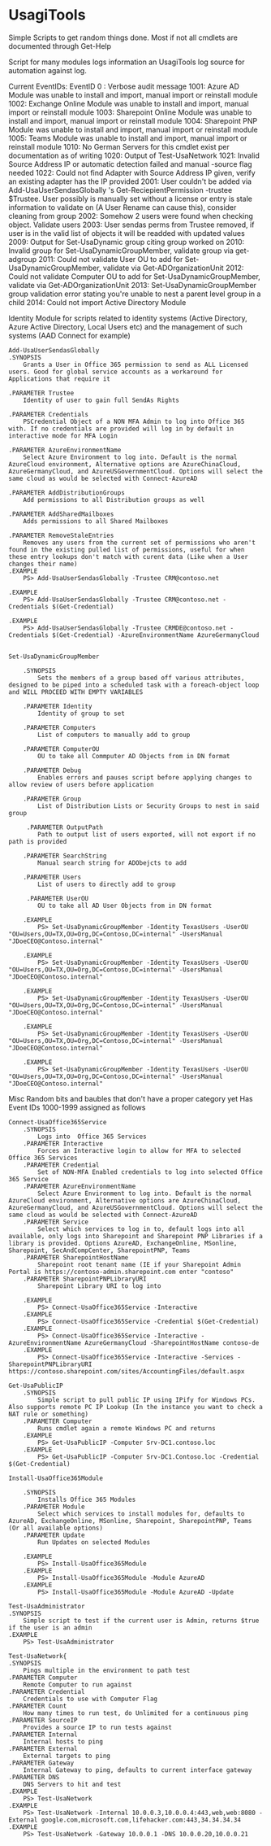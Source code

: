 # UsagiTools
Simple Scripts to get random things done. Most if not all cmdlets are documented through Get-Help

Script for many modules logs information an UsagiTools log source for automation against log. 

Current EventIDs:
	EventID
	0   : Verbose audit message
	1001: Azure AD Module was unable to install and import, manual import or reinstall module
	1002: Exchange Online Module was unable to install and import, manual import or reinstall module
	1003: Sharepoint Online Module was unable to install and import, manual import or reinstall module
	1004: Sharepoint PNP Module was unable to install and import, manual import or reinstall module
	1005: Teams Module was unable to install and import, manual import or reinstall module
	1010: No German Servers for this cmdlet exist per documentation as of writing
	1020: Output of Test-UsaNetwork
	1021: Invalid Source Address IP or automatic detection failed and manual -source flag needed
	1022: Could not find Adapter with Source Address IP given, verify an existing adapter has the IP provided
	2001: User couldn't be added via Add-UsaUserSendasGlobally 's Get-ReciepientPermission -trustee $Trustee. User possibly is manually set without a license or entry is stale information to validate on (A User Rename can cause this), consider cleaning from group
	2002: Somehow 2 users were found when checking object. Validate users
	2003: User sendas perms from Trustee removed, if user is in the valid list of objects it will be readded with updated values
	2009: Output for Set-UsaDynamic group citing group worked on
	2010: Invalid group for Set-UsaDynamicGroupMember, validate group via get-adgroup
	2011: Could not validate User OU to add for Set-UsaDynamicGroupMember, validate via Get-ADOrganizationUnit
	2012: Could not validate Computer OU to add for Set-UsaDynamicGroupMember, validate via Get-ADOrganizationUnit
	2013: Set-UsaDynamicGroupMember group validation error stating you're unable to nest a parent level group in a child
	2014: Could not import Active Directory Module

Identity
	Module for scripts related to identity systems (Active Directory, Azure Active Directory, Local Users etc) and the management of such systems (AAD Connect for example)
	
	Add-UsaUserSendasGlobally
    .SYNOPSIS
        Grants a User in Office 365 permission to send as ALL Licensed users. Good for global service accounts as a workaround for Applications that require it

    .PARAMETER Trustee
        Identity of user to gain full SendAs Rights

    .PARAMETER Credentials
        PSCredential Object of a NON MFA Admin to log into Office 365 with. If no credentials are provided will log in by default in interactive mode for MFA Login

    .PARAMETER AzureEnvironmentName
        Select Azure Environment to log into. Default is the normal AzureCloud environment, Alternative options are AzureChinaCloud, AzureGermanyCloud, and AzureUSGovernmentCloud. Options will select the same cloud as would be selected with Connect-AzureAD

    .PARAMETER AddDistributionGroups
        Add permissions to all Distribution groups as well

    .PARAMETER AddSharedMailboxes
        Adds permissions to all Shared Mailboxes

    .PARAMETER RemoveStaleEntries
        Removes any users from the current set of permissions who aren't found in the existing pulled list of permissions, useful for when these entry lookups don't match with curent data (Like when a User changes their name)
    .EXAMPLE
        PS> Add-UsaUserSendasGlobally -Trustee CRM@contoso.net

    .EXAMPLE
        PS> Add-UsaUserSendasGlobally -Trustee CRM@contoso.net -Credentials $(Get-Credential)

    .EXAMPLE
        PS> Add-UsaUserSendasGlobally -Trustee CRMDE@contoso.net -Credentials $(Get-Credential) -AzureEnvironmentName AzureGermanyCloud


	Set-UsaDynamicGroupMember

		.SYNOPSIS
			Sets the members of a group based off various attributes, designed to be piped into a scheduled task with a foreach-object loop and WILL PROCEED WITH EMPTY VARIABLES

		.PARAMETER Identity
			Identity of group to set

		.PARAMETER Computers
			List of computers to manually add to group

		.PARAMETER ComputerOU
			OU to take all Commputer AD Objects from in DN format

		.PARAMETER Debug
			Enables errors and pauses script before applying changes to allow review of users before application

		.PARAMETER Group
			List of Distribution Lists or Security Groups to nest in said group

		 .PARAMETER OutputPath
			Path to output list of users exported, will not export if no path is provided

		.PARAMETER SearchString
			Manual search string for ADObejcts to add

		.PARAMETER Users
			List of users to directly add to group

		 .PARAMETER UserOU
			OU to take all AD User Objects from in DN format

		.EXAMPLE
			PS> Set-UsaDynamicGroupMember -Identity TexasUsers -UserOU "OU=Users,OU=TX,OU=Org,DC=Contoso,DC=internal" -UsersManual "JDoeCEO@Contoso.internal"

		.EXAMPLE
			PS> Set-UsaDynamicGroupMember -Identity TexasUsers -UserOU "OU=Users,OU=TX,OU=Org,DC=Contoso,DC=internal" -UsersManual "JDoeCEO@Contoso.internal"

		.EXAMPLE
			PS> Set-UsaDynamicGroupMember -Identity TexasUsers -UserOU "OU=Users,OU=TX,OU=Org,DC=Contoso,DC=internal" -UsersManual "JDoeCEO@Contoso.internal"

		.EXAMPLE
			PS> Set-UsaDynamicGroupMember -Identity TexasUsers -UserOU "OU=Users,OU=TX,OU=Org,DC=Contoso,DC=internal" -UsersManual "JDoeCEO@Contoso.internal"

		.EXAMPLE
			PS> Set-UsaDynamicGroupMember -Identity TexasUsers -UserOU "OU=Users,OU=TX,OU=Org,DC=Contoso,DC=internal" -UsersManual "JDoeCEO@Contoso.internal"

  
Misc
	Random bits and baubles that don't have a proper category yet
	Has Event IDs 1000-1999 assigned as follows
	
	Connect-UsaOffice365Service
		.SYNOPSIS
			Logs into  Office 365 Services
		.PARAMETER Interactive
			Forces an Interactive login to allow for MFA to selected Office 365 Services
		.PARAMETER Credential
			Set of NON-MFA Enabled credentials to log into selected Office 365 Service
		.PARAMETER AzureEnvironmentName
			Select Azure Environment to log into. Default is the normal AzureCloud environment, Alternative options are AzureChinaCloud, AzureGermanyCloud, and AzureUSGovernmentCloud. Options will select the same cloud as would be selected with Connect-AzureAD
		.PARAMETER Service
			Select which services to log in to, default logs into all available, only logs into Sharepoint and Sharepoint PNP Libraries if a library is provided. Options AzureAD, ExchangeOnline, MSonline, Sharepoint, SecAndCompCenter, SharepointPNP, Teams
		.PARAMETER SharepointHostName
			Sharepoint root tenant name (IE if your Sharepoint Admin Portal is https://contoso-admin.sharepoint.com enter "contoso"
		.PARAMETER SharepointPNPLibraryURI
			Sharepoint Library URI to log into

		.EXAMPLE
			PS> Connect-UsaOffice365Service -Interactive
		.EXAMPLE
			PS> Connect-UsaOffice365Service -Credential $(Get-Credential)
		.EXAMPLE
			PS> Connect-UsaOffice365Service -Interactive -AzureEnvironmentName AzureGermanyCloud -SharepointHostName contoso-de
		.EXAMPLE
			PS> Connect-UsaOffice365Service -Interactive -Services -SharepointPNPLibraryURI https://contoso.sharepoint.com/sites/AccountingFiles/default.aspx

	Get-UsaPublicIP
		.SYNOPSIS
			Simple script to pull public IP using IPify for Windows PCs. Also supports remote PC IP Lookup (In the instance you want to check a NAT rule or something)
		.PARAMETER Computer
			Runs cmdlet again a remote Windows PC and returns
		.EXAMPLE
			PS> Get-UsaPublicIP -Computer Srv-DC1.contoso.loc
		.EXAMPLE
			PS> Get-UsaPublicIP -Computer Srv-DC1.Contoso.loc -Credential $(Get-Credential)

	Install-UsaOffice365Module
    
		.SYNOPSIS
			Installs Office 365 Modules
		.PARAMETER Module
			Select which services to install modules for, defaults to AzureAD, ExchangeOnline, MSonline, Sharepoint, SharepointPNP, Teams (Or all available options)
		.PARAMETER Update
			Run Updates on selected Modules

		.EXAMPLE
			PS> Install-UsaOffice365Module
		.EXAMPLE
			PS> Install-UsaOffice365Module -Module AzureAD
		.EXAMPLE
			PS> Install-UsaOffice365Module -Module AzureAD -Update

	Test-UsaAdministrator
    .SYNOPSIS
        Simple script to test if the current user is Admin, returns $true if the user is an admin
    .EXAMPLE
        PS> Test-UsaAdministrator

	Test-UsaNetwork{
    .SYNOPSIS
        Pings multiple in the environment to path test
    .PARAMETER Computer
        Remote Computer to run against
    .PARAMETER Credential
        Credentials to use with Computer Flag
    .PARAMETER Count
        How many times to run test, do Unlimited for a continuous ping
    .PARAMETER SourceIP
        Provides a source IP to run tests against
    .PARAMETER Internal
        Internal hosts to ping
    .PARAMETER External
        External targets to ping
    .PARAMETER Gateway
        Internal Gateway to ping, defaults to current interface gateway
    .PARAMETER DNS
        DNS Servers to hit and test
    .EXAMPLE
        PS> Test-UsaNetwork
    .EXAMPLE
        PS> Test-UsaNetwork -Internal 10.0.0.3,10.0.0.4:443,web,web:8080 -External google.com,microsoft.com,lifehacker.com:443,34.34.34.34
    .EXAMPLE
        PS> Test-UsaNetwork -Gateway 10.0.0.1 -DNS 10.0.0.20,10.0.0.21
